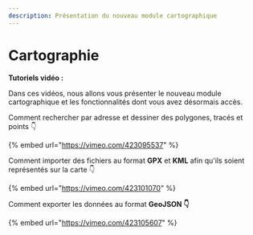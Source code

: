 ```yaml
---
description: Présentation du nouveau module cartographique
---
```


# Cartographie

**Tutoriels vidéo :**&#x20;

Dans ces vidéos, nous allons vous présenter le nouveau module cartographique et les fonctionnalités dont vous avez désormais accès.

Comment rechercher par adresse et dessiner des polygones, tracés et points 👇

{% embed url="https://vimeo.com/423095537" %}



Comment importer des fichiers au format **GPX** et **KML** afin qu'ils soient représentés sur la carte 👇

{% embed url="https://vimeo.com/423101070" %}



Comment exporter les données au format **GeoJSON 👇**

{% embed url="https://vimeo.com/423105607" %}









